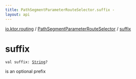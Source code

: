 ```yaml
---
title: PathSegmentParameterRouteSelector.suffix - 
layout: api
---
```


<div class='api-docs-breadcrumbs'><a href="../index.html">io.ktor.routing</a> / <a href="index.html">PathSegmentParameterRouteSelector</a> / <a href="./suffix.html">suffix</a></div>

# suffix

<div class="signature"><code><span class="keyword">val </span><span class="identifier">suffix</span><span class="symbol">: </span><a href="https://kotlinlang.org/api/latest/jvm/stdlib/kotlin/-string/index.html"><span class="identifier">String</span></a><span class="symbol">?</span></code></div>

is an optional prefix

